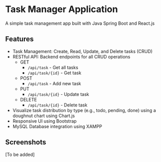 # Task Manager Application
A simple task management app built with Java Spring Boot and React.js

## Features
- Task Management: Create, Read, Update, and Delete tasks (CRUD)
- RESTful API: Backend endpoints for all CRUD operations
    * GET
        * `/api/task` - Get all tasks
        * `/api/task/{id}` - Get task
    * POST
        * `/api/task` - Add new task
    * PUT
        * `/api/task/{id}` - Update task
    * DELETE
        * `/api/task/{id}` - Delete task
- Visualize task distribution by type (e.g., todo, pending, done) using a doughnut chart using Chart.js
- Responsive UI using Bootstrap
- MySQL Database integration using XAMPP

## Screenshots
[To be added]
